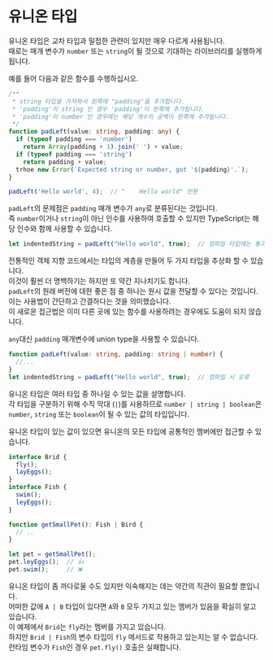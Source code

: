 # 유니온 타입

유니온 타입은 교차 타입과 밀접한 관련이 있지만 매우 다르게 사용됩니다.<br/>
때로는 매개 변수가 `number` 또는 `string`이 될 것으로 기대하는 라이브러리를 실행하게 됩니다.

예를 들어 다음과 같은 함수를 수행하십시오.

```ts
/**
 * string 타입을 가져와서 왼쪽에 "padding"을 추가합니다.
 * 'padding'이 string 인 경우 'padding'이 왼쪽에 추가됩니다.
 * 'padding'이 number 인 경우에는 해당 개수의 공백이 왼쪽에 추가됩니다.
 */
function padLeft(value: string, padding: any) {
  if (typeof padding === 'number')
    return Array(padding + 1).join(' ') + value;
  if (typeof padding === 'string')
    return padding + value;
  trhoe new Error(`Expected string or number, got '${padding}'.`);
}

padLeft('Hello world', 4);  // "    Hello world" 반환
```

`padLeft`의 문제점은 `padding` 매개 변수가 `any`로 분류된다는 것입니다.<br/>
즉 `number`이거나 `string`이 아닌 인수를 사용하여 호출할 수 있지만 TypeScript는 해당 인수와 함께 사용할 수 있습니다.

```ts
let indentedString = padLeft("Hello world", true);  // 컴파일 타입에는 통과되지만 런타임에는 실패합니다.
```

전통적인 객체 지향 코드에서는 타입의 계층을 만들어 두 가지 타입을 추상화 할 수 있습니다.<br/>
이것이 훨씬 더 명백하기는 하지만 또 약간 지나치기도 합니다.<br/>
`padLeft`의 원래 버전에 대한 좋은 점 중 하나는 원시 값을 전달할 수 있다는 것입니다.<br/>
이는 사용법이 간단하고 간결하다는 것을 의미했습니다.<br/>
이 새로운 접근법은 이미 다른 곳에 있는 함수를 사용하려는 경우에도 도움이 되지 않습니다.

`any`대신 `padding` 매개변수에 union type을 사용할 수 있습니다.

```ts
function padLeft(value: string, padding: string | number) {
  //...
}
let indentedString = padLeft("Hello world", true);  // 컴파일 시 오류
```

유니온 타입은 여러 타입 중 하나일 수 있는 값을 설명합니다.<br/>
각 타입을 구분하기 위해 수직 막대 (`|`)를 사용하므로 `number | string | boolean`은 `number`, `string` 또는 `boolean`이 될 수 있는 값의 타입입니다.

유니온 타입이 있는 값이 있으면 유니온의 모든 타입에 공통적인 멤버에만 접근할 수 있습니다.

```ts
interface Brid {
  fly();
  layEggs();
}
interface Fish {
  swim();
  leyEggs();
}

function getSmallPet(): Fish | Bird {
  // ..
}

let pet = getSmallPet();
pet.leyEggs();  // 👍
pet.swim();     // ❌
```

유니온 타입이 좀 까다로울 수도 있지만 익숙해지는 데는 약간의 직관이 필요할 뿐입니다.<br/>
어떠한 값에 `A | B` 타입이 있다면 `A`와 `B` 모두 가지고 있는 멤버가 있음을 확실히 알고 있습니다.<br/>
이 예제에서 `Brid`는 `fly`라는 멤버를 가지고 있습니다.<br/>
하지만 `Brid | Fish`의 변수 타입이 `fly` 메서드로 작용하고 있는지는 알 수 없습니다.<br/>
런타임 변수가 `Fish`인 경우 `pet.fly()` 호출은 실패합니다.
